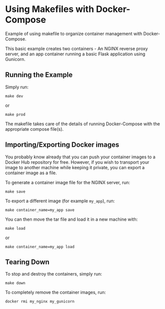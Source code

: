 # Using Makefiles with Docker-Compose
Example of using makefile to organize container management with Docker-Compose.

This basic example creates two containers - An NGINX reverse proxy server, and an app container running a basic Flask application using Gunicorn.

## Running the Example

Simply run:
```
make dev
```
or
```
make prod
```

The makefile takes care of the details of running Docker-Compose with the appropriate compose file(s).

## Importing/Exporting Docker images

You probably know already that you can push your container images to a Docker
Hub repository for free. However, if you wish to transport your image to another
machine while keeping it private, you can export a container image as a file.

To generate a container image file for the NGINX server, run:
```
make save
```

To export a different image (for example `my_app`), run:
```
make container_name=my_app save
```

You can then move the tar file and load it in a new machine with:
```
make load
```

or

```
make container_name=my_app load
```

## Tearing Down

To stop and destroy the containers, simply run:
```
make down
```
To completely remove the container images, run:
```
docker rmi my_nginx my_gunicorn
```
